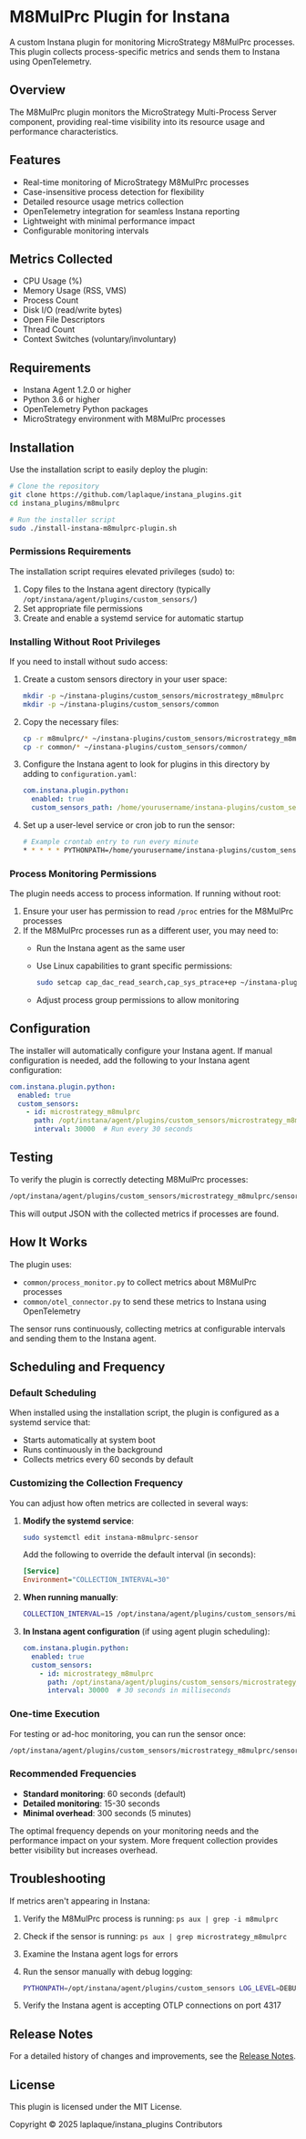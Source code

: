 # M8MulPrc Plugin for Instana

A custom Instana plugin for monitoring MicroStrategy M8MulPrc processes. This plugin collects process-specific metrics and sends them to Instana using OpenTelemetry.

## Overview

The M8MulPrc plugin monitors the MicroStrategy Multi-Process Server component, providing real-time visibility into its resource usage and performance characteristics.

## Features

- Real-time monitoring of MicroStrategy M8MulPrc processes
- Case-insensitive process detection for flexibility
- Detailed resource usage metrics collection
- OpenTelemetry integration for seamless Instana reporting
- Lightweight with minimal performance impact
- Configurable monitoring intervals

## Metrics Collected

- CPU Usage (%)
- Memory Usage (RSS, VMS)
- Process Count
- Disk I/O (read/write bytes)
- Open File Descriptors
- Thread Count
- Context Switches (voluntary/involuntary)

## Requirements

- Instana Agent 1.2.0 or higher
- Python 3.6 or higher
- OpenTelemetry Python packages
- MicroStrategy environment with M8MulPrc processes

## Installation

Use the installation script to easily deploy the plugin:

```bash
# Clone the repository
git clone https://github.com/laplaque/instana_plugins.git
cd instana_plugins/m8mulprc

# Run the installer script
sudo ./install-instana-m8mulprc-plugin.sh
```

### Permissions Requirements

The installation script requires elevated privileges (sudo) to:

1. Copy files to the Instana agent directory (typically `/opt/instana/agent/plugins/custom_sensors/`)
2. Set appropriate file permissions
3. Create and enable a systemd service for automatic startup

### Installing Without Root Privileges

If you need to install without sudo access:

1. Create a custom sensors directory in your user space:

   ```bash
   mkdir -p ~/instana-plugins/custom_sensors/microstrategy_m8mulprc
   mkdir -p ~/instana-plugins/custom_sensors/common
   ```

2. Copy the necessary files:

   ```bash
   cp -r m8mulprc/* ~/instana-plugins/custom_sensors/microstrategy_m8mulprc/
   cp -r common/* ~/instana-plugins/custom_sensors/common/
   ```

3. Configure the Instana agent to look for plugins in this directory by adding to `configuration.yaml`:

   ```yaml
   com.instana.plugin.python:
     enabled: true
     custom_sensors_path: /home/yourusername/instana-plugins/custom_sensors
   ```

4. Set up a user-level service or cron job to run the sensor:

   ```bash
   # Example crontab entry to run every minute
   * * * * * PYTHONPATH=/home/yourusername/instana-plugins/custom_sensors /home/yourusername/instana-plugins/custom_sensors/microstrategy_m8mulprc/sensor.py
   ```

### Process Monitoring Permissions

The plugin needs access to process information. If running without root:

1. Ensure your user has permission to read `/proc` entries for the M8MulPrc processes
2. If the M8MulPrc processes run as a different user, you may need to:
   - Run the Instana agent as the same user
   - Use Linux capabilities to grant specific permissions:

     ```bash
     sudo setcap cap_dac_read_search,cap_sys_ptrace+ep ~/instana-plugins/custom_sensors/microstrategy_m8mulprc/sensor.py
     ```

   - Adjust process group permissions to allow monitoring

## Configuration

The installer will automatically configure your Instana agent. If manual configuration is needed, add the following to your Instana agent configuration:

```yaml
com.instana.plugin.python:
  enabled: true
  custom_sensors:
    - id: microstrategy_m8mulprc
      path: /opt/instana/agent/plugins/custom_sensors/microstrategy_m8mulprc/sensor.py
      interval: 30000  # Run every 30 seconds
```

## Testing

To verify the plugin is correctly detecting M8MulPrc processes:

```bash
/opt/instana/agent/plugins/custom_sensors/microstrategy_m8mulprc/sensor.py
```

This will output JSON with the collected metrics if processes are found.

## How It Works

The plugin uses:

- `common/process_monitor.py` to collect metrics about M8MulPrc processes
- `common/otel_connector.py` to send these metrics to Instana using OpenTelemetry

The sensor runs continuously, collecting metrics at configurable intervals and sending them to the Instana agent.

## Scheduling and Frequency

### Default Scheduling

When installed using the installation script, the plugin is configured as a systemd service that:

- Starts automatically at system boot
- Runs continuously in the background
- Collects metrics every 60 seconds by default

### Customizing the Collection Frequency

You can adjust how often metrics are collected in several ways:

1. **Modify the systemd service**:

   ```bash
   sudo systemctl edit instana-m8mulprc-sensor
   ```

   Add the following to override the default interval (in seconds):

   ```ini
   [Service]
   Environment="COLLECTION_INTERVAL=30"
   ```

2. **When running manually**:

   ```bash
   COLLECTION_INTERVAL=15 /opt/instana/agent/plugins/custom_sensors/microstrategy_m8mulprc/sensor.py
   ```

3. **In Instana agent configuration** (if using agent plugin scheduling):

   ```yaml
   com.instana.plugin.python:
     enabled: true
     custom_sensors:
       - id: microstrategy_m8mulprc
         path: /opt/instana/agent/plugins/custom_sensors/microstrategy_m8mulprc/sensor.py
         interval: 30000  # 30 seconds in milliseconds
   ```

### One-time Execution

For testing or ad-hoc monitoring, you can run the sensor once:

```bash
/opt/instana/agent/plugins/custom_sensors/microstrategy_m8mulprc/sensor.py --run-once
```

### Recommended Frequencies

- **Standard monitoring**: 60 seconds (default)
- **Detailed monitoring**: 15-30 seconds
- **Minimal overhead**: 300 seconds (5 minutes)

The optimal frequency depends on your monitoring needs and the performance impact on your system. More frequent collection provides better visibility but increases overhead.

## Troubleshooting

If metrics aren't appearing in Instana:

1. Verify the M8MulPrc process is running: `ps aux | grep -i m8mulprc`
2. Check if the sensor is running: `ps aux | grep microstrategy_m8mulprc`
3. Examine the Instana agent logs for errors
4. Run the sensor manually with debug logging:

   ```bash
   PYTHONPATH=/opt/instana/agent/plugins/custom_sensors LOG_LEVEL=DEBUG /opt/instana/agent/plugins/custom_sensors/microstrategy_m8mulprc/sensor.py

   ```

5. Verify the Instana agent is accepting OTLP connections on port 4317

## Release Notes

For a detailed history of changes and improvements, see the [Release Notes](../RELEASE_NOTES.md).

## License

This plugin is licensed under the MIT License.

Copyright © 2025 laplaque/instana_plugins Contributors
